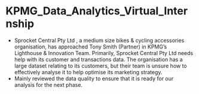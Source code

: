 # KPMG_Data_Analytics_Virtual_Internship
- Sprocket Central Pty Ltd , a medium size bikes & cycling accessories organisation, has approached Tony Smith (Partner) in KPMG’s Lighthouse & Innovation Team. Primarily, Sprocket Central Pty Ltd needs help with its customer and transactions data. The organisation has a large dataset relating to its customers, but their team is unsure how to effectively analyse it to help optimise its marketing strategy.
- Mainly reviewed the data quality to ensure that it is ready for our analysis for the next phase.
